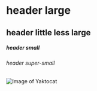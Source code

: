 # header large
## header little less large
##### header small
###### header super-small



![Image of Yaktocat](https://octodex.github.com/images/yaktocat.png)



